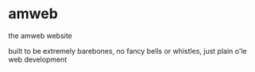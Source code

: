 # amweb
the amweb website

built to be extremely barebones, no fancy bells or whistles, just plain o'le web development
